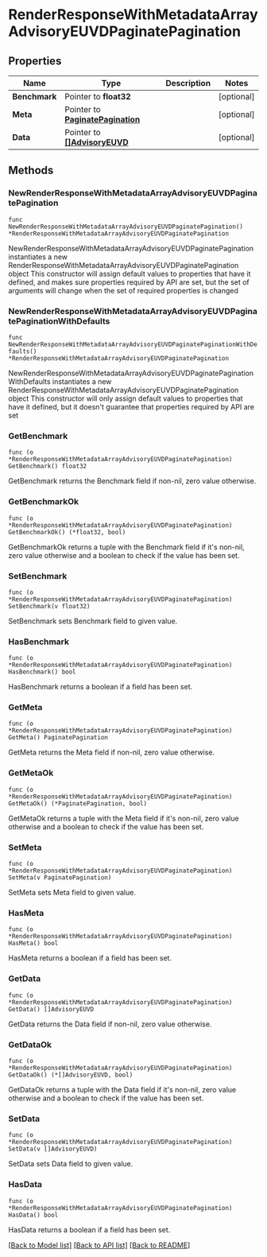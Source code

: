 # RenderResponseWithMetadataArrayAdvisoryEUVDPaginatePagination

## Properties

Name | Type | Description | Notes
------------ | ------------- | ------------- | -------------
**Benchmark** | Pointer to **float32** |  | [optional] 
**Meta** | Pointer to [**PaginatePagination**](PaginatePagination.md) |  | [optional] 
**Data** | Pointer to [**[]AdvisoryEUVD**](AdvisoryEUVD.md) |  | [optional] 

## Methods

### NewRenderResponseWithMetadataArrayAdvisoryEUVDPaginatePagination

`func NewRenderResponseWithMetadataArrayAdvisoryEUVDPaginatePagination() *RenderResponseWithMetadataArrayAdvisoryEUVDPaginatePagination`

NewRenderResponseWithMetadataArrayAdvisoryEUVDPaginatePagination instantiates a new RenderResponseWithMetadataArrayAdvisoryEUVDPaginatePagination object
This constructor will assign default values to properties that have it defined,
and makes sure properties required by API are set, but the set of arguments
will change when the set of required properties is changed

### NewRenderResponseWithMetadataArrayAdvisoryEUVDPaginatePaginationWithDefaults

`func NewRenderResponseWithMetadataArrayAdvisoryEUVDPaginatePaginationWithDefaults() *RenderResponseWithMetadataArrayAdvisoryEUVDPaginatePagination`

NewRenderResponseWithMetadataArrayAdvisoryEUVDPaginatePaginationWithDefaults instantiates a new RenderResponseWithMetadataArrayAdvisoryEUVDPaginatePagination object
This constructor will only assign default values to properties that have it defined,
but it doesn't guarantee that properties required by API are set

### GetBenchmark

`func (o *RenderResponseWithMetadataArrayAdvisoryEUVDPaginatePagination) GetBenchmark() float32`

GetBenchmark returns the Benchmark field if non-nil, zero value otherwise.

### GetBenchmarkOk

`func (o *RenderResponseWithMetadataArrayAdvisoryEUVDPaginatePagination) GetBenchmarkOk() (*float32, bool)`

GetBenchmarkOk returns a tuple with the Benchmark field if it's non-nil, zero value otherwise
and a boolean to check if the value has been set.

### SetBenchmark

`func (o *RenderResponseWithMetadataArrayAdvisoryEUVDPaginatePagination) SetBenchmark(v float32)`

SetBenchmark sets Benchmark field to given value.

### HasBenchmark

`func (o *RenderResponseWithMetadataArrayAdvisoryEUVDPaginatePagination) HasBenchmark() bool`

HasBenchmark returns a boolean if a field has been set.

### GetMeta

`func (o *RenderResponseWithMetadataArrayAdvisoryEUVDPaginatePagination) GetMeta() PaginatePagination`

GetMeta returns the Meta field if non-nil, zero value otherwise.

### GetMetaOk

`func (o *RenderResponseWithMetadataArrayAdvisoryEUVDPaginatePagination) GetMetaOk() (*PaginatePagination, bool)`

GetMetaOk returns a tuple with the Meta field if it's non-nil, zero value otherwise
and a boolean to check if the value has been set.

### SetMeta

`func (o *RenderResponseWithMetadataArrayAdvisoryEUVDPaginatePagination) SetMeta(v PaginatePagination)`

SetMeta sets Meta field to given value.

### HasMeta

`func (o *RenderResponseWithMetadataArrayAdvisoryEUVDPaginatePagination) HasMeta() bool`

HasMeta returns a boolean if a field has been set.

### GetData

`func (o *RenderResponseWithMetadataArrayAdvisoryEUVDPaginatePagination) GetData() []AdvisoryEUVD`

GetData returns the Data field if non-nil, zero value otherwise.

### GetDataOk

`func (o *RenderResponseWithMetadataArrayAdvisoryEUVDPaginatePagination) GetDataOk() (*[]AdvisoryEUVD, bool)`

GetDataOk returns a tuple with the Data field if it's non-nil, zero value otherwise
and a boolean to check if the value has been set.

### SetData

`func (o *RenderResponseWithMetadataArrayAdvisoryEUVDPaginatePagination) SetData(v []AdvisoryEUVD)`

SetData sets Data field to given value.

### HasData

`func (o *RenderResponseWithMetadataArrayAdvisoryEUVDPaginatePagination) HasData() bool`

HasData returns a boolean if a field has been set.


[[Back to Model list]](../README.md#documentation-for-models) [[Back to API list]](../README.md#documentation-for-api-endpoints) [[Back to README]](../README.md)


